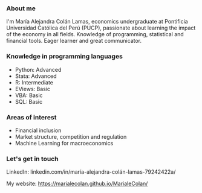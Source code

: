### About me
I'm María Alejandra Colán Lamas, economics undergraduate at Pontificia Universidad Católica del Perú (PUCP), passionate about learning the impact of the economy in all fields. Knowledge of programming, statistical and financial tools. Eager learner and great communicator. 


### Knowledge in programming languages
- Python: Advanced
- Stata: Advanced
- R: Intermediate
- EViews: Basic 
- VBA: Basic
- SQL: Basic
  
### Areas of interest
- Financial inclusion
- Market structure, competition and regulation
- Machine Learning for macroeconomics

### Let's get in touch
LinkedIn: linkedin.com/in/maría-alejandra-colán-lamas-79242422a/

My website: https://marialecolan.github.io/MarialeColan/
###
